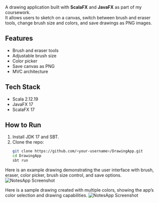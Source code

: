 A drawing application built with **ScalaFX** and **JavaFX** as part of my coursework.  
It allows users to sketch on a canvas, switch between brush and eraser tools, change brush size and colors, and save drawings as PNG images.

## Features
- Brush and eraser tools
- Adjustable brush size
- Color picker
- Save canvas as PNG
- MVC architecture

## Tech Stack
- Scala 2.12.19  
- JavaFX 17  
- ScalaFX 17  

## How to Run
1. Install JDK 17 and SBT.  
2. Clone the repo:  
   ```bash
   git clone https://github.com/<your-username>/DrawingApp.git
   cd DrawingApp
   sbt run

Here is an example drawing demonstrating the user interface with brush, eraser, color picker, brush size control, and save options.
![NotesApp Screenshot](megaman_drawing_UI_demo.png)


Here is a sample drawing created with multiple colors, showing the app’s color selection and drawing capabilities.
![NotesApp Screenshot](sonic_drawing_demo.png)
